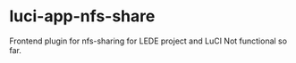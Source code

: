# luci-app-nfs-share
Frontend plugin for nfs-sharing for LEDE project and LuCI
Not functional so far.
#
